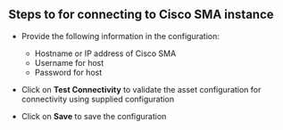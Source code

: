 [comment]: # " File: README.md"
[comment]: # "  Copyright (c) 2019-2024 Splunk Inc."
[comment]: # ""
[comment]: # "  Licensed under Apache 2.0 (https://www.apache.org/licenses/LICENSE-2.0.txt)"
[comment]: # ""

## Steps to for connecting to Cisco SMA instance

- Provide the following information in the configuration:
  - Hostname or IP address of Cisco SMA
  - Username for host
  - Password for host

- Click on **Test Connectivity** to validate the asset configuration for connectivity using supplied configuration

- Click on **Save** to save the configuration
